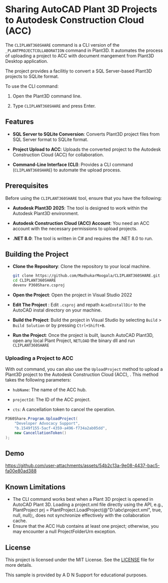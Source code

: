 # Sharing AutoCAD Plant 3D Projects to Autodesk Construction Cloud (ACC)

The `CLIPLANT360SHARE` command is a CLI version of the `_PLANTPROJECTCOLLABORATION` command in Plant3D. It automates the process of uploading a project to ACC with document mangement from Plant3D Desktop application.

The project provides a facilitiy to convert a SQL Server-based Plant3D projects to SQLite format.

To use the CLI command:

1. Open the Plant3D command line.

2. Type `CLIPLANT360SHARE` and press Enter.

## Features

- **SQL Server to SQLite Conversion**: Converts Plant3D project files from SQL Server format to SQLite format.

- **Project Upload to ACC**: Uploads the converted project to the Autodesk Construction Cloud (ACC) for collaboration.

- **Command-Line Interface (CLI)**: Provides a CLI command (`CLIPLANT360SHARE`) to automate the upload process.

## Prerequisites

Before using the `CLIPLANT360SHARE` tool, ensure that you have the following:

- **Autodesk Plant3D 2025**: The tool is designed to work within the Autodesk Plant3D environment.

- **Autodesk Construction Cloud (ACC) Account**: You need an ACC account with the necessary permissions to upload projects.

- **.NET 8.0**: The tool is written in C# and requires the .NET 8.0 to run.

## Building the Project

- **Clone the Repository**: Clone the repository to your local machine.
  
  ```bash
  git clone https://github.com/MadhukarMoogala/CLIPLANT360SHARE.git
  cd CLIPLANT360SHARE
  devenv P360Share.csproj
  ```

- **Open the Project**: Open the project in Visual Studio 2022

- **Edit The Project** : Edit `.csproj` and repath `AcadInstallDir` to the AutoCAD instal directory on your machine.

- **Build the Project**: Build the project in Visual Studio by selecting `Build` > `Build Solution` or by pressing `Ctrl+Shift+B`.

- **Run the Project**: Once the project is built, launch AutoCAD Plant3D, open any local Plant Project, `NETLOAD` the binary dll and run `CLIPLANT360SHARE`

### Uploading a Project to ACC

With out command, you can also use the `UploadProject` method to upload a Plant3D project to the Autodesk Construction Cloud (ACC), . This method takes the following parameters:

- `hubName`: The name of the ACC hub.

- `projectId`: The ID of the ACC project.

- `cts`: A cancellation token to cancel the operation.

```csharp
P360Share.Program.UploadProject(
    "Developer Advocacy Support", 
    "b.1549f155-5acf-4359-a496-f734a2ab05dd", 
    new CancellationToken()
);
```
## Demo


https://github.com/user-attachments/assets/54b2c13a-9e08-4437-bac5-fa00e80ad388

## Known Limitations
- The CLI command works best when a Plant 3D project is opened in AutoCAD Plant 3D. Loading a project.xml file directly using the API, e.g., PlantProject prj = PlantProject.LoadProject(@"D:\abc\project.xml", true, null, null);, does not synchronize effectively with the collaboration cache.
- Ensure that the ACC Hub contains at least one project; otherwise, you may encounter a null ProjectFolderUrn exception.

## License

This project is licensed under the MIT License. See the [LICENSE](https://github.com/MadhukarMoogala/CLIPLANT360SHARE/blob/main/LICENSE) file for more details.

This sample is provided by A D N Support for educational purposes.
